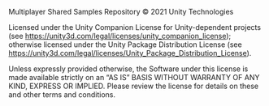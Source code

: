 Multiplayer Shared Samples Repository © 2021 Unity Technologies

Licensed under the Unity Companion License for Unity-dependent projects (see https://unity3d.com/legal/licenses/unity_companion_license); otherwise licensed under the Unity Package Distribution License (see https://unity3d.com/legal/licenses/Unity_Package_Distribution_License).

Unless expressly provided otherwise, the Software under this license is made available strictly on an “AS IS” BASIS WITHOUT WARRANTY OF ANY KIND, EXPRESS OR IMPLIED. Please review the license for details on these and other terms and conditions.
